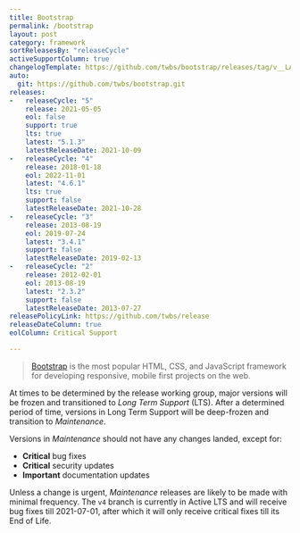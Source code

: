 ```yaml
---
title: Bootstrap
permalink: /bootstrap
layout: post
category: framework
sortReleasesBy: "releaseCycle"
activeSupportColumn: true
changelogTemplate: https://github.com/twbs/bootstrap/releases/tag/v__LATEST__
auto:
  git: https://github.com/twbs/bootstrap.git
releases:
-   releaseCycle: "5"
    release: 2021-05-05
    eol: false
    support: true
    lts: true
    latest: "5.1.3"
    latestReleaseDate: 2021-10-09
-   releaseCycle: "4"
    release: 2018-01-18
    eol: 2022-11-01
    latest: "4.6.1"
    lts: true
    support: false
    latestReleaseDate: 2021-10-28
-   releaseCycle: "3"
    release: 2013-08-19
    eol: 2019-07-24
    latest: "3.4.1"
    support: false
    latestReleaseDate: 2019-02-13
-   releaseCycle: "2"
    release: 2012-02-01
    eol: 2013-08-19
    latest: "2.3.2"
    support: false
    latestReleaseDate: 2013-07-27
releasePolicyLink: https://github.com/twbs/release
releaseDateColumn: true
eolColumn: Critical Support

---
```


> [Bootstrap](https://getbootstrap.com/) is the most popular HTML, CSS, and JavaScript framework for developing responsive, mobile first projects on the web.

At times to be determined by the release working group, major versions will be frozen and transitioned to _Long Term Support_ (LTS). After a determined period of time, versions in Long Term Support will be deep-frozen and transition to _Maintenance_.

Versions in _Maintenance_ should not have any changes landed, except for:

- **Critical** bug fixes
- **Critical** security updates
- **Important** documentation updates

Unless a change is urgent, _Maintenance_ releases are likely to be made with minimal frequency. The `v4` branch is currently in Active LTS and will receive bug fixes till 2021-07-01, after which it will only receive critical fixes till its End of Life.
